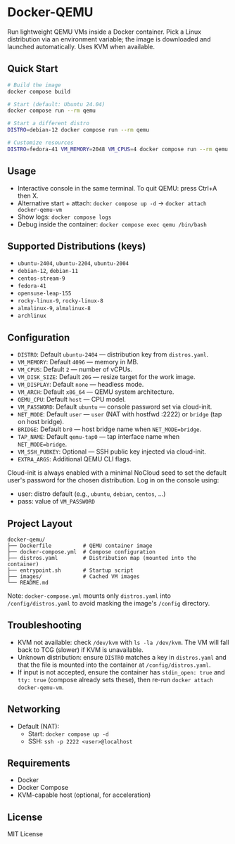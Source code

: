 # Docker-QEMU

Run lightweight QEMU VMs inside a Docker container. Pick a Linux
distribution via an environment variable; the image is downloaded and
launched automatically. Uses KVM when available.

## Quick Start

```bash
# Build the image
docker compose build

# Start (default: Ubuntu 24.04)
docker compose run --rm qemu

# Start a different distro
DISTRO=debian-12 docker compose run --rm qemu

# Customize resources
DISTRO=fedora-41 VM_MEMORY=2048 VM_CPUS=4 docker compose run --rm qemu
```

## Usage

- Interactive console in the same terminal. To quit QEMU: press Ctrl+A then X.
- Alternative start + attach: `docker compose up -d` → `docker attach docker-qemu-vm`
- Show logs: `docker compose logs`
- Debug inside the container: `docker compose exec qemu /bin/bash`

## Supported Distributions (keys)

- `ubuntu-2404`, `ubuntu-2204`, `ubuntu-2004`
- `debian-12`, `debian-11`
- `centos-stream-9`
- `fedora-41`
- `opensuse-leap-155`
- `rocky-linux-9`, `rocky-linux-8`
- `almalinux-9`, `almalinux-8`
- `archlinux`

## Configuration

- `DISTRO`: Default `ubuntu-2404` — distribution key from `distros.yaml`.
- `VM_MEMORY`: Default `4096` — memory in MB.
- `VM_CPUS`: Default `2` — number of vCPUs.
- `VM_DISK_SIZE`: Default `20G` — resize target for the work image.
- `VM_DISPLAY`: Default `none` — headless mode.
- `VM_ARCH`: Default `x86_64` — QEMU system architecture.
- `QEMU_CPU`: Default `host` — CPU model.
- `VM_PASSWORD`: Default `ubuntu` — console password set via cloud-init.
- `NET_MODE`: Default `user` — `user` (NAT with hostfwd :2222) or `bridge` (tap on host bridge).
- `BRIDGE`: Default `br0` — host bridge name when `NET_MODE=bridge`.
- `TAP_NAME`: Default `qemu-tap0` — tap interface name when `NET_MODE=bridge`.
- `VM_SSH_PUBKEY`: Optional — SSH public key injected via cloud-init.
- `EXTRA_ARGS`: Additional QEMU CLI flags.

Cloud-init is always enabled with a minimal NoCloud seed to set the default
user's password for the chosen distribution. Log in on the console using:
- user: distro default (e.g., `ubuntu`, `debian`, `centos`, ...)
- pass: value of `VM_PASSWORD`

## Project Layout

```
docker-qemu/
├── Dockerfile          # QEMU container image
├── docker-compose.yml  # Compose configuration
├── distros.yaml        # Distribution map (mounted into the container)
├── entrypoint.sh       # Startup script
├── images/             # Cached VM images
└── README.md
```

Note: `docker-compose.yml` mounts only `distros.yaml` into
`/config/distros.yaml` to avoid masking the image's `/config` directory.

## Troubleshooting

- KVM not available: check `/dev/kvm` with `ls -la /dev/kvm`. The VM will
  fall back to TCG (slower) if KVM is unavailable.
- Unknown distribution: ensure `DISTRO` matches a key in `distros.yaml` and
  that the file is mounted into the container at `/config/distros.yaml`.
 - If input is not accepted, ensure the container has `stdin_open: true` and `tty: true` (compose already sets these), then re-run `docker attach docker-qemu-vm`.

## Networking

- Default (NAT):
  - Start: `docker compose up -d`
  - SSH: `ssh -p 2222 <user>@localhost`

## Requirements

- Docker
- Docker Compose
- KVM-capable host (optional, for acceleration)

## License

MIT License

